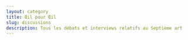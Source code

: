 ```yaml
---
layout: category
title: Œil pour Œil
slug: discussions
description: Tous les débats et interviews relatifs au Septième art
---
```


